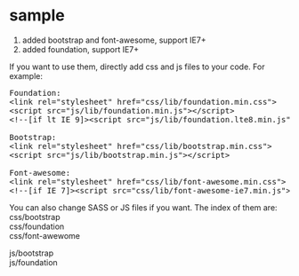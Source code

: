 sample
======
1. added bootstrap and font-awesome, support IE7+
2. added foundation, support IE7+

If you want to use them, directly add css and js files to your code. For example:
<pre>
Foundation:
&lt;link rel="stylesheet" href="css/lib/foundation.min.css"&gt;
&lt;script src="js/lib/foundation.min.js"&gt;&lt;/script&gt;
&lt;!--[if lt IE 9]&gt;&lt;script src="js/lib/foundation.lte8.min.js"&gt;&lt;/script&gt;&lt;![endif]--&gt;

Bootstrap:
&lt;link rel="stylesheet" href="css/lib/bootstrap.min.css"&gt;
&lt;script src="js/lib/bootstrap.min.js"&gt;&lt;/script&gt;

Font-awesome:
&lt;link rel="stylesheet" href="css/lib/font-awesome.min.css"&gt;
&lt;!--[if IE 7]&gt;&lt;script src="css/lib/font-awesome-ie7.min.js"&gt;&lt;/script&gt;&lt;![endif]--&gt;
</pre>

You can also change SASS or JS files if you want. The index of them are: <br>
css/bootstrap <br>
css/foundation <br>
css/font-awewome <br>

js/bootstrap <br>
js/foundation <br>






